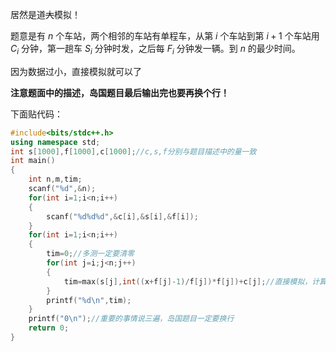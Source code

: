 居然是道~~大~~模拟！

题意是有 $n$ 个车站，两个相邻的车站有单程车，从第 $i$ 个车站到第 $i+1$ 个车站用 $C_i$ 分钟，第一趟车 $S_i$ 分钟时发，之后每 $F_i$ 分钟发一辆。到 $n$ 的最少时间。

因为数据过小，直接模拟就可以了

**注意题面中的描述，岛国题目最后输出完也要再换个行！**

下面贴代码：
```cpp	
#include<bits/stdc++.h>
using namespace std;
int s[1000],f[1000],c[1000];//c,s,f分别与题目描述中的量一致
int main()
{
	int n,m,tim;
	scanf("%d",&n);
	for(int i=1;i<n;i++)
	{
		scanf("%d%d%d",&c[i],&s[i],&f[i]);
	}
	for(int i=1;i<n;i++)
	{
		tim=0;//多测一定要清零
		for(int j=i;j<n;j++)
		{
			tim=max(s[j],int((x+f[j]-1)/f[j])*f[j])+c[j];//直接模拟，计算时间
		}
		printf("%d\n",tim);
	}
	printf("0\n");//重要的事情说三遍，岛国题目一定要换行
	return 0;
}
```

